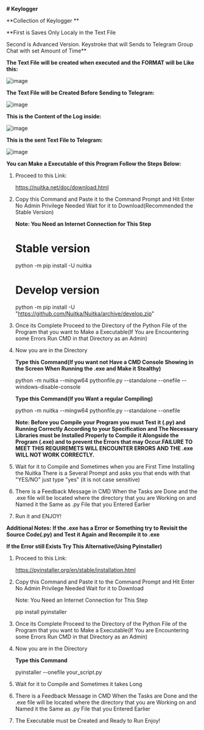 **# Keylogger**

**Collection of Keylogger **

**First is Saves Only Localy in the Text File

Second is Advanced Version. Keystroke that will Sends to Telegram Group Chat with set Amount of Time**


**The Text File will be created when executed and the FORMAT will be Like this:**

![image](https://github.com/dtsiken/Keylogger/assets/101923825/8a3fbbad-d49c-46ff-a627-65faa0c88035)

**The Text File will be Created Before Sending to Telegram:**

![image](https://github.com/dtsiken/Keylogger/assets/101923825/0bef8a42-67c6-4c55-9128-12c2512d5e61)

**This is the Content of the Log inside:**

![image](https://github.com/dtsiken/Keylogger/assets/101923825/deece16b-c1ee-4332-b378-a067843f0336)

**This is the sent Text File to Telegram:**

![image](https://github.com/dtsiken/Keylogger/assets/101923825/e129e57c-534e-4999-a7eb-646bf38e4b6a)


**You can Make a Executable of this Program Follow the Steps Below:**

1. Proceed to this Link:

   https://nuitka.net/doc/download.html

2. Copy this Command and Paste it to the Command Prompt and Hit Enter No Admin Privilege Needed Wait for it to Download(Recommended the Stable Version)

   **Note: You Need an Internet Connection for This Step**

   # Stable version
      python -m pip install -U nuitka

   # Develop version
      python -m pip install -U "https://github.com/Nuitka/Nuitka/archive/develop.zip"

3. Once its Complete Proceed to the Directory of the Python File of the Program that you want to Make a  Executable(If You are Encountering some Errors Run CMD in that Directory as an Admin)

4. Now you are in the Directory
   
   **Type this Command(If you want not Have a CMD Console Showing in the Screen When Running the .exe and Make it Stealthy)**

   python -m nuitka --mingw64 pythonfile.py --standalone --onefile --windows-disable-console

   **Type this Command(If you Want a regular Compiling)**

   python -m nuitka --mingw64 pythonfile.py --standalone --onefile

   **Note: Before you Compile your Program you must Test it (.py) and Running Correctly According to your Specification and The Necessary Libraries must be Installed Properly to Compile it Alongside the Program (.exe) and to prevent the Errors that may Occur.FAILURE TO MEET THIS REQUIREMETS WILL ENCOUNTER ERRORS AND THE .exe WILL NOT WORK CORRECTLY.**

5. Wait for it to Compile and Sometimes when you are First Time Installing the Nuitka There is a Several Prompt and asks you that ends with that "YES/NO"  just type "yes" (it is not case sensitive)

6. There is a Feedback Message in CMD When the Tasks are Done and the .exe file will be located where the directory that you are Working on and Named it the Same as .py File that you Entered Earlier

7. Run it and ENJOY!
   
**Additional Notes: If the .exe has a Error or Something try to Revisit the Source Code(.py) and Test it Again and Recompile it to .exe**

**If the Error still Exists Try This Alternative(Using Pyinstaller)**

1. Proceed to this Link:

   https://pyinstaller.org/en/stable/installation.html

2. Copy this Command and Paste it to the Command Prompt and Hit Enter No Admin Privilege Needed Wait for it to Download

   Note: You Need an Internet Connection for This Step

   pip install pyinstaller

3. Once its Complete Proceed to the Directory of the Python File of the Program that you want to Make a  Executable(If You are Encountering some Errors Run CMD in that Directory as an Admin)

4. Now you are in the Directory

   **Type this Command**

   pyinstaller --onefile your_script.py

5. Wait for it to Compile and Sometimes it takes Long

6. There is a Feedback Message in CMD When the Tasks are Done and the .exe file will be located where the directory that you are Working on and Named it the Same as .py File that you Entered Earlier

7. The Executable must be Created and Ready to Run Enjoy!


